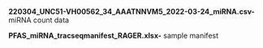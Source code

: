 
**220304_UNC51-VH00562_34_AAATNNVM5_2022-03-24_miRNA.csv-** miRNA count data

**PFAS_miRNA_tracseqmanifest_RAGER.xlsx-** sample manifest
